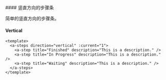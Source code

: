 <cn>
#### 竖直方向的步骤条 

简单的竖直方向的步骤条。
</cn>
<us>
#### Vertical
</us>

```tpl
<template>
  <a-steps direction="vertical" :current="1">
    <a-step title="Finished" description="This is a description." />
    <a-step title="In Progress" description="This is a description." />
    <a-step title="Waiting" description="This is a description." />
  </a-steps>
</template>
```